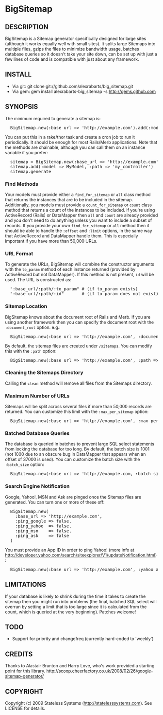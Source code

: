 # BigSitemap

## DESCRIPTION

BigSitemap is a Sitemap generator specifically designed for large sites (although it works equally well with small sites).  It splits large Sitemaps into multiple files, gzips the files to minimize bandwidth usage, batches database queries so it doesn't take your site down, can be set up with just a few lines of code and is compatible with just about any framework.

## INSTALL

* Via git: git clone git://github.com/alexrabarts/big_sitemap.git
* Via gem: gem install alexrabarts-big_sitemap -s http://gems.github.com

## SYNOPSIS

The minimum required to generate a sitemap is:

<pre>
  BigSitemap.new(:base_url => 'http://example.com').add(:model => MyModel, :path => 'my_controller').generate
</pre>

You can put this in a rake/thor task and create a cron job to run it periodically.  It should be enough for most Rails/Merb applications.  Note that the methods are chainable, although you can call them on an instance variable if you prefer:

<pre>
  sitemap = BigSitemap.new(:base_url => 'http://example.com')
  sitemap.add(:model => MyModel, :path => 'my_controller')
  sitemap.generate
</pre>

### Find Methods

Your models must provide either a <code>find_for_sitemap</code> or <code>all</code> class method that returns the instances that are to be included in the sitemap.  Additionally, you models must provide a <code>count_for_sitemap</code> or <code>count</code> class method that returns a count of the instances to be included.  If you're using ActiveRecord (Rails) or DataMapper then <code>all</code> and <code>count</code> are already provided and you don't need to do anything unless you want to include a subset of records.  If you provide your own <code>find_for_sitemap</code> or <code>all</code> method then it should be able to handle the <code>:offset</code> and <code>:limit</code> options, in the same way that ActiveRecord and DataMapper handle them.  This is especially important if you have more than 50,000 URLs.

### URL Format

To generate the URLs, BigSitemap will combine the constructor arguments with the <code>to_param</code> method of each instance returned (provided by ActiveRecord but not DataMapper).  If this method is not present, <code>id</code> will be used.  The URL is constructed as:

<pre>
  ":base_url/:path/:to_param" # (if to_param exists)
  ":base_url/:path/:id"       # (if to_param does not exist)
</pre>

### Sitemap Location

BigSitemap knows about the document root of Rails and Merb.  If you are using another framework then you can specify the document root with the <code>:document_root</code> option.  e.g.:

<pre>
  BigSitemap.new(:base_url => 'http://example.com', :document_root => "#{FOO_ROOT}/httpdocs")
</pre>

By default, the sitemap files are created under <code>/sitemaps</code>.  You can modify this with the <code>:path</code> option:

<pre>
  BigSitemap.new(:base_url => 'http://example.com', :path => 'google-sitemaps') # places Sitemaps under /google-sitemaps
</pre>

### Cleaning the Sitemaps Directory

Calling the <code>clean</code> method will remove all files from the Sitemaps directory.

### Maximum Number of URLs

Sitemaps will be split across several files if more than 50,000 records are returned.  You can customize this limit with the <code>:max_per_sitemap</code> option:

<pre>
  BigSitemap.new(:base_url => 'http://example.com', :max_per_sitemap => 1000) # Max of 1000 URLs per Sitemap
</pre>

### Batched Database Queries

The database is queried in batches to prevent large SQL select statements from locking the database for too long.  By default, the batch size is 1001 (not 1000 due to an obscure bug in DataMapper that appears when an offset of 37000 is used).  You can customize the batch size with the <code>:batch_size</code> option:

<pre>
  BigSitemap.new(:base_url => 'http://example.com, :batch_size => 5000) # Database is queried in batches of 5,000
</pre>

### Search Engine Notification

Google, Yahoo!, MSN and Ask are pinged once the Sitemap files are generated.  You can turn one or more of these off:

<pre>
  BigSitemap.new(
    :base_url => 'http://example.com',
    :ping_google => false,
    :ping_yahoo  => false,
    :ping_msn    => false,
    :ping_ask    => false
  )
</pre>

You must provide an App ID in order to ping Yahoo! (more info at http://developer.yahoo.com/search/siteexplorer/V1/updateNotification.html):

<pre>
  BigSitemap.new(:base_url => 'http://example.com', :yahoo_app_id => 'myYahooAppId') # Yahoo! will now be pinged
</pre>

## LIMITATIONS

If your database is likely to shrink during the time it takes to create the sitemap then you might run into problems (the final, batched SQL select will overrun by setting a limit that is too large since it is calculated from the count, which is queried at the very beginning).  Patches welcome!

## TODO

* Support for priority and changefreq (currently hard-coded to 'weekly')

## CREDITS

Thanks to Alastair Brunton and Harry Love, who's work provided a starting point for this library.
http://scoop.cheerfactory.co.uk/2008/02/26/google-sitemap-generator/

## COPYRIGHT

Copyright (c) 2009 Stateless Systems (http://statelesssystems.com). See LICENSE for details.